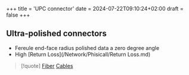 +++
title = 'UPC connector'
date = 2024-07-22T09:10:24+02:00
draft = false
+++

## Ultra-polished connectors
- Fereule end-face radius polished data a zero degree angle 
- High [Return Loss](/Network/Phisicall/Return Loss.md)


>[!quote] [Fiber](/Network/Phisicall/Fiber.md) [Cables](/Network/Phisicall/Cables.md)